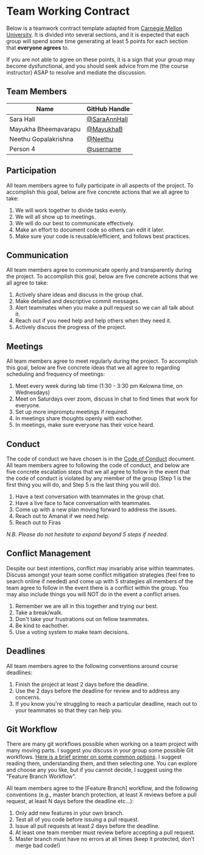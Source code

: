 # Team Working Contract

Below is a teamwork contract template adapted from [Carnegie Mellon University](https://www.cmu.edu/teaching/designteach/teach/instructionalstrategies/groupprojects/tools/index.html).
It is divided into several sections, and it is expected that each group will spend some time generating at least 5 points for each section that **everyone agrees** to. 

If you are not able to agree on these points, it is a sign that your group may become dysfunctional, and you should seek advice from me (the course instructor) ASAP to resolve and mediate the discussion.

## Team Members

| Name     | GitHub Handle                          |
|----------|----------------------------------------|
| Sara Hall | [@SaraAnnHall](https://github.com/SaraAnnHall) |
| Mayukha Bheemavarapu | [@MayukhaB](https://github.com/MayukhaB) |
| Neethu Gopalakrishna | [@Neethu](https://github.com/Neetz78) |
| Person 4 | [@username](https://github.com/firasm) |

## Participation

All team members agree to fully participate in all aspects of the project.
To accomplish this goal, below are five concrete actions that we all agree to take:

1. We will work together to divide tasks evenly. 
2. We will all show up to meetings. 
3. We will do our best to communicate effectively. 
4. Make an effort to document code so others can edit it later. 
5. Make sure your code is reusable/efficient, and follows best practices. 

## Communication

All team members agree to communicate openly and transparently during the project.
To accomplish this goal, below are five concrete actions that we all agree to take:

1. Actively share ideas and discuss in the group chat. 
2. Make detailed and descriptive commit messages. 
3. Alert teammates when you make a pull request so we can all talk about it. 
4. Reach out if you need help and help others when they need it. 
5. Actively discuss the progress of the project. 

## Meetings

All team members agree to meet regularly during the project.
To accomplish this goal, below are five concrete ideas that we all agree to regarding scheduling and frequency of meetings:


1. Meet every week during lab time (1:30 - 3:30 pm Kelowna time, on Wednesdays)
2. Meet on Saturdays over zoom, discuss in chat to find times that work for everyone. 
3. Set up more impromptu meetings if required.
4. In meetings share thoughts openly with eachother. 
5. In meetings, make sure everyone has their voice heard. 

## Conduct

The code of conduct we have chosen is in the [Code of Conduct](./CODE_OF_CONDUCT.md) document.
All team members agree to following the code of conduct, and below are five concrete escalation steps that we all agree to follow in the event that the code of conduct is violated by any member of the group (Step 1 is the first thing you will do, and Step 5 is the last thing you will do).

1. Have a text conversation with teammates in the group chat. 
2. Have a live face to face conversation with teammates.
3. Come up with a new plan moving forward to address the issues. 
4. Reach out to Amanat if we need help. 
5. Reach out to Firas

*N.B. Please do not hesitate to expand beyond 5 steps if needed.*

## Conflict Management

Despite our best intentions, conflict may invariably arise within teammates.
Discuss amongst your team some conflict mitigation strategies (feel free to search online if needed) and come up with 5 strategies all members of the team agree to follow in the event there is a conflict within the group.
You may also include things you will NOT do in the event a conflict arises.

1. Remember we are all in this together and trying our best. 
2. Take a break/walk. 
3. Don't take your frustrations out on fellow teammates. 
4. Be kind to eachother. 
5. Use a voting system to make team decisions. 

## Deadlines

All team members agree to the following conventions around course deadlines:

1. Finish the project at least 2 days before the deadline. 
2. Use the 2 days before the deadline for review and to address any concerns. 
3. If you know you're struggling to reach a particular deadline, reach out to your teammates so that they can help you. 

## Git Workflow

There are many git workflows possible when working on a team project with many moving parts.
I suggest you discuss in your group some possible Git workflows.
[Here is a brief primer on some common options](https://www.atlassian.com/git/tutorials/comparing-workflows).
I suggest reading them, understanding them, and then selecting one.
You can explore and choose any you like, but if you cannot decide, I suggest using the "Feature Branch Workflow".


All team members agree to the [Feature Branch] workflow, and the following conventions (e.g., master branch protection, at least X reviews before a pull request, at least N days before the deadline etc...):

1. Only add new features in your own branch. 
2. Test all of you code before issuing a pull request. 
3. Issue all pull requests at least 2 days before the deadline. 
4. At least one team member must review before accepting a pull request. 
5. Master branch must have no errors at all times (keep it protected, don't merge bad code!)
